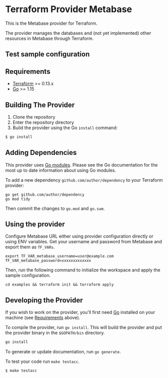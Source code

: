 # Terraform Provider Metabase

This is the Metabase provider for Terraform.

The provider manages the databases and (not yet implemented) other resources in Metabase through Terraform.

## Test sample configuration


## Requirements

-	[Terraform](https://www.terraform.io/downloads.html) >= 0.13.x
-	[Go](https://golang.org/doc/install) >= 1.15

## Building The Provider

1. Clone the repository
1. Enter the repository directory
1. Build the provider using the Go `install` command: 
```sh
$ go install
```

## Adding Dependencies

This provider uses [Go modules](https://github.com/golang/go/wiki/Modules).
Please see the Go documentation for the most up to date information about using Go modules.

To add a new dependency `github.com/author/dependency` to your Terraform provider:

```
go get github.com/author/dependency
go mod tidy
```

Then commit the changes to `go.mod` and `go.sum`.

## Using the provider

Configure Metabase URL either using provider configuration directly or using ENV variables.
Get your username and password from Metabase and export them as `TF_VARs`.

```shell
export TF_VAR_metabase_username=user@example.com TF_VAR_metabase_password=xxxxxxxxxxxxx
```

Then, run the following command to initialize the workspace and apply the sample configuration.

```shell
cd examples && terraform init && terraform apply
```

## Developing the Provider

If you wish to work on the provider, you'll first need [Go](http://www.golang.org) installed on your machine (see [Requirements](#requirements) above).

To compile the provider, run `go install`. This will build the provider and put the provider binary in the `$GOPATH/bin` directory.

```sh
go install
```

To generate or update documentation, run `go generate`.

To test your code run `make testacc`.

```sh
$ make testacc
```
